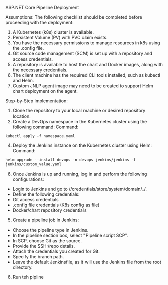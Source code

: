 ASP.NET Core Pipeline Deployment

Assumptions:
The following checklist should be completed before proceeding with the deployment:

1) A Kubernetes (k8s) cluster is available.
2) Persistent Volume (PV) with PVC claim exists.
3) You have the necessary permissions to manage resources in k8s using the .config file.
4) Git source code management (SCM) is set up with a repository and access credentials.
5) A repository is available to host the chart and Docker images, along with the necessary credentials.
6) The client machine has the required CLI tools installed, such as kubectl and Helm.
7) Custom JNLP agent image may need to be created to support Helm chart deployment on the agent.

Step-by-Step Implementation:

1) Clone the repository to your local machine or desired repository location.
2) Create a DevOps namespace in the Kubernetes cluster using the following command:
Command:

 ```kubectl apply -f namespace.yaml ```

4) Deploy the Jenkins instance on the Kubernetes cluster using Helm:
Command:

``` 
helm upgrade --install devops -n devops jenkins/jenkins -f jenkins/custom_value.yaml
```


6) Once Jenkins is up and running, log in and perform the following configurations:
- Login to Jenkins and go to <URL>//credentials/store/system/domain/_/.
- Define the following credentials:
- Git access credentials
- .config file credentials  (K8s config as file) 
- Docker/chart repository credentials
5) Create a pipeline job in Jenkins:
- Choose the pipeline type in Jenkins.
- In the pipeline section box, select "Pipeline script SCP".
- In SCP, choose Git as the source.
- Provide the SSH:/repo details.
- Attach the credentials you created for Git.
- Specify the branch path.
- Leave the default Jenkinsfile, as it will use the Jenkins file from the root directory.
6) Run teh pipline 
